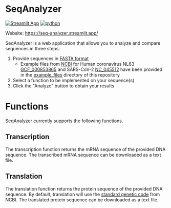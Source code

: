 # SeqAnalyzer

[![Streamlit App](https://static.streamlit.io/badges/streamlit_badge_black_white.svg)](https://seq-analyzer.streamlit.app/)
[![python](https://img.shields.io/badge/Python-3.10-3776AB.svg?style=flat&logo=python&logoColor=white)](https://www.python.org)

Website: https://seq-analyzer.streamlit.app/

SeqAnalyzer is a web application that allows you to analyze and compare sequences in three steps:

1. Provide sequences in [FASTA format](https://blast.ncbi.nlm.nih.gov/doc/blast-topics/)
   - Example files from [NCBI](https://www.ncbi.nlm.nih.gov/) for Human coronavirus NL63 [GCF_000853865](example_files/GCF_000853865.fna) and SARS-CoV-2 [NC_045512](example_files/NC_045512.fasta) have been provided in the [example_files](example_files) directory of this repository
2. Select a function to be implemented on your sequence(s)
3. Click the "Analyze" button to obtain your results

# Functions

SeqAnalyzer currently supports the following functions.

## Transcription

The transcription function returns the mRNA sequence of the provided DNA sequence. The transcribed mRNA sequence can be downloaded as a text file.

## Translation

The translation function returns the protein sequence of the provided DNA sequence. By default, translation will use the [standard genetic code](https://www.ncbi.nlm.nih.gov/Taxonomy/Utils/wprintgc.cgi#SG1) from NCBI. The translated protein sequence can be downloaded as a text file.
